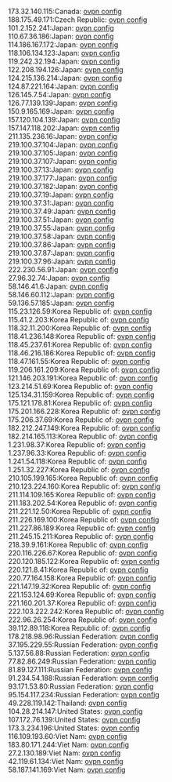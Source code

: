 173.32.140.115:Canada: [ovpn config](vpn/173_32_140_115.ovpn)  
188.175.49.171:Czech Republic: [ovpn config](vpn/188_175_49_171.ovpn)  
101.2.152.241:Japan: [ovpn config](vpn/101_2_152_241.ovpn)  
110.67.36.186:Japan: [ovpn config](vpn/110_67_36_186.ovpn)  
114.186.167.172:Japan: [ovpn config](vpn/114_186_167_172.ovpn)  
118.106.134.123:Japan: [ovpn config](vpn/118_106_134_123.ovpn)  
119.242.32.194:Japan: [ovpn config](vpn/119_242_32_194.ovpn)  
122.208.194.126:Japan: [ovpn config](vpn/122_208_194_126.ovpn)  
124.215.136.214:Japan: [ovpn config](vpn/124_215_136_214.ovpn)  
124.87.221.164:Japan: [ovpn config](vpn/124_87_221_164.ovpn)  
126.145.7.54:Japan: [ovpn config](vpn/126_145_7_54.ovpn)  
126.77.139.139:Japan: [ovpn config](vpn/126_77_139_139.ovpn)  
150.9.165.169:Japan: [ovpn config](vpn/150_9_165_169.ovpn)  
157.120.104.139:Japan: [ovpn config](vpn/157_120_104_139.ovpn)  
157.147.118.202:Japan: [ovpn config](vpn/157_147_118_202.ovpn)  
211.135.236.16:Japan: [ovpn config](vpn/211_135_236_16.ovpn)  
219.100.37.104:Japan: [ovpn config](vpn/219_100_37_104.ovpn)  
219.100.37.105:Japan: [ovpn config](vpn/219_100_37_105.ovpn)  
219.100.37.107:Japan: [ovpn config](vpn/219_100_37_107.ovpn)  
219.100.37.13:Japan: [ovpn config](vpn/219_100_37_13.ovpn)  
219.100.37.177:Japan: [ovpn config](vpn/219_100_37_177.ovpn)  
219.100.37.182:Japan: [ovpn config](vpn/219_100_37_182.ovpn)  
219.100.37.19:Japan: [ovpn config](vpn/219_100_37_19.ovpn)  
219.100.37.31:Japan: [ovpn config](vpn/219_100_37_31.ovpn)  
219.100.37.49:Japan: [ovpn config](vpn/219_100_37_49.ovpn)  
219.100.37.51:Japan: [ovpn config](vpn/219_100_37_51.ovpn)  
219.100.37.55:Japan: [ovpn config](vpn/219_100_37_55.ovpn)  
219.100.37.58:Japan: [ovpn config](vpn/219_100_37_58.ovpn)  
219.100.37.86:Japan: [ovpn config](vpn/219_100_37_86.ovpn)  
219.100.37.87:Japan: [ovpn config](vpn/219_100_37_87.ovpn)  
219.100.37.96:Japan: [ovpn config](vpn/219_100_37_96.ovpn)  
222.230.56.91:Japan: [ovpn config](vpn/222_230_56_91.ovpn)  
27.96.32.74:Japan: [ovpn config](vpn/27_96_32_74.ovpn)  
58.146.41.6:Japan: [ovpn config](vpn/58_146_41_6.ovpn)  
58.146.60.112:Japan: [ovpn config](vpn/58_146_60_112.ovpn)  
59.136.57.185:Japan: [ovpn config](vpn/59_136_57_185.ovpn)  
115.23.126.59:Korea Republic of: [ovpn config](vpn/115_23_126_59.ovpn)  
115.41.2.203:Korea Republic of: [ovpn config](vpn/115_41_2_203.ovpn)  
118.32.11.200:Korea Republic of: [ovpn config](vpn/118_32_11_200.ovpn)  
118.41.236.148:Korea Republic of: [ovpn config](vpn/118_41_236_148.ovpn)  
118.45.237.61:Korea Republic of: [ovpn config](vpn/118_45_237_61.ovpn)  
118.46.216.186:Korea Republic of: [ovpn config](vpn/118_46_216_186.ovpn)  
118.47.161.55:Korea Republic of: [ovpn config](vpn/118_47_161_55.ovpn)  
119.206.161.209:Korea Republic of: [ovpn config](vpn/119_206_161_209.ovpn)  
121.146.203.191:Korea Republic of: [ovpn config](vpn/121_146_203_191.ovpn)  
123.214.51.69:Korea Republic of: [ovpn config](vpn/123_214_51_69.ovpn)  
125.134.31.159:Korea Republic of: [ovpn config](vpn/125_134_31_159.ovpn)  
175.121.178.81:Korea Republic of: [ovpn config](vpn/175_121_178_81.ovpn)  
175.201.166.228:Korea Republic of: [ovpn config](vpn/175_201_166_228.ovpn)  
175.206.37.69:Korea Republic of: [ovpn config](vpn/175_206_37_69.ovpn)  
182.212.247.149:Korea Republic of: [ovpn config](vpn/182_212_247_149.ovpn)  
182.214.165.113:Korea Republic of: [ovpn config](vpn/182_214_165_113.ovpn)  
1.231.98.37:Korea Republic of: [ovpn config](vpn/1_231_98_37.ovpn)  
1.237.96.33:Korea Republic of: [ovpn config](vpn/1_237_96_33.ovpn)  
1.241.54.118:Korea Republic of: [ovpn config](vpn/1_241_54_118.ovpn)  
1.251.32.227:Korea Republic of: [ovpn config](vpn/1_251_32_227.ovpn)  
210.105.199.165:Korea Republic of: [ovpn config](vpn/210_105_199_165.ovpn)  
210.123.224.160:Korea Republic of: [ovpn config](vpn/210_123_224_160.ovpn)  
211.114.109.165:Korea Republic of: [ovpn config](vpn/211_114_109_165.ovpn)  
211.183.202.54:Korea Republic of: [ovpn config](vpn/211_183_202_54.ovpn)  
211.221.12.50:Korea Republic of: [ovpn config](vpn/211_221_12_50.ovpn)  
211.226.169.100:Korea Republic of: [ovpn config](vpn/211_226_169_100.ovpn)  
211.227.86.189:Korea Republic of: [ovpn config](vpn/211_227_86_189.ovpn)  
211.245.15.211:Korea Republic of: [ovpn config](vpn/211_245_15_211.ovpn)  
218.39.9.161:Korea Republic of: [ovpn config](vpn/218_39_9_161.ovpn)  
220.116.226.67:Korea Republic of: [ovpn config](vpn/220_116_226_67.ovpn)  
220.120.185.122:Korea Republic of: [ovpn config](vpn/220_120_185_122.ovpn)  
220.121.8.41:Korea Republic of: [ovpn config](vpn/220_121_8_41.ovpn)  
220.77.164.158:Korea Republic of: [ovpn config](vpn/220_77_164_158.ovpn)  
221.147.19.32:Korea Republic of: [ovpn config](vpn/221_147_19_32.ovpn)  
221.153.124.69:Korea Republic of: [ovpn config](vpn/221_153_124_69.ovpn)  
221.160.201.37:Korea Republic of: [ovpn config](vpn/221_160_201_37.ovpn)  
222.103.222.242:Korea Republic of: [ovpn config](vpn/222_103_222_242.ovpn)  
222.96.26.254:Korea Republic of: [ovpn config](vpn/222_96_26_254.ovpn)  
39.112.89.118:Korea Republic of: [ovpn config](vpn/39_112_89_118.ovpn)  
178.218.98.96:Russian Federation: [ovpn config](vpn/178_218_98_96.ovpn)  
37.195.229.55:Russian Federation: [ovpn config](vpn/37_195_229_55.ovpn)  
5.137.56.88:Russian Federation: [ovpn config](vpn/5_137_56_88.ovpn)  
77.82.86.249:Russian Federation: [ovpn config](vpn/77_82_86_249.ovpn)  
81.89.127.111:Russian Federation: [ovpn config](vpn/81_89_127_111.ovpn)  
91.234.54.188:Russian Federation: [ovpn config](vpn/91_234_54_188.ovpn)  
93.171.53.80:Russian Federation: [ovpn config](vpn/93_171_53_80.ovpn)  
95.154.117.234:Russian Federation: [ovpn config](vpn/95_154_117_234.ovpn)  
49.228.119.142:Thailand: [ovpn config](vpn/49_228_119_142.ovpn)  
104.28.214.147:United States: [ovpn config](vpn/104_28_214_147.ovpn)  
107.172.76.139:United States: [ovpn config](vpn/107_172_76_139.ovpn)  
173.3.234.196:United States: [ovpn config](vpn/173_3_234_196.ovpn)  
116.109.193.60:Viet Nam: [ovpn config](vpn/116_109_193_60.ovpn)  
183.80.171.244:Viet Nam: [ovpn config](vpn/183_80_171_244.ovpn)  
27.2.130.189:Viet Nam: [ovpn config](vpn/27_2_130_189.ovpn)  
42.119.61.134:Viet Nam: [ovpn config](vpn/42_119_61_134.ovpn)  
58.187.141.169:Viet Nam: [ovpn config](vpn/58_187_141_169.ovpn)  
